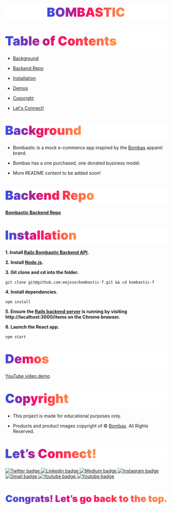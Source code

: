 <p id="bombastic"><p>

<!-- ![Bombastic](headers/inter-center-bombastic.png)  -->

<a href=#table-of-contents>![Bombastic](Assets/inter-bombastic.png)</a>

#

<p id="table-of-contents"><p>

<a href=#table-of-contents>![Table of Contents](Assets/inter-toc.png)</a>

-   [Background](#background)

-   [Backend Repo](#backend-repo)

<!-- -   [Technologies](#technologies)
-   [Getting Started](#getting-started) -->

-   [Installation](#installation)

<!-- -   [Features](#features)
-   [Domain Model](#domain-model) -->

-   [Demos](#demos)

-   [Copyright](#copyright)

-   [Let's Connect!](#lets-connect)

#

<p id="background"><p>

<a href=#background>![Background](Assets/inter-background.png)</a>

-   Bombastic is a mock e-commerce app inspired by the [Bombas](https://bombas.com/) apparel brand.

-   Bombas has a one purchased, one donated business model.

-   More README content to be added soon!

#

<p id="backend-repo"><p>

<a href=#backend-repo>![Back End Repo](Assets/inter-backend-repo.png)</a>

**[Bombastic Backend Repo](https://github.com/emjose/bombastic-b/)**

<!-- #

<p id="technologies"><p>

<a href=#technologies>![Technologies](Assets/inter-technologies.png)</a>

-   lorem

-   lorem

-   lorem

#

<p id="getting-started"><p>

<a href=#getting-started>![Getting Started](Assets/inter-getting-started.png)</a>

-   lorem

-   lorem

-   lorem -->

#

<p id="installation"><p>

<a href=#installation>![Installation](Assets/inter-installation.png)</a>

**1. Install [Rails Bombastic Backend API](https://github.com/emjose/bombastic-b#installation).**

**2. Install [Node.js](https://nodejs.org/en/download/).**

**3. Git clone and cd into the folder.**

```
git clone git@github.com:emjose/bombastic-f.git && cd bombastic-f
```

**4. Install dependencies.**

```
npm install
```

**5. Ensure the [Rails backend server](https://github.com/emjose/bombastic-b#installation) is running by visiting http://localhost:3000/items on the Chrome browser.**

**6. Launch the React app.**

```
npm start
```

<!-- #

<p id="features"><p>

<a href=#features>![Features](Assets/inter-features.png)</a>

-   lorem

-   lorem

-   lorem

#

<p id="domain-model"><p>

<a href=#domain-model>![Domain Model](Assets/inter-domain-model.png)</a>

-   lorem

-   lorem

-   lorem -->

#

<p id="demos"><p>

<a href=#demos>![Demos](Assets/inter-demos.png)</a>

[YouTube video demo](https://youtu.be/qo_YDasFpkM)

#

<p id="copyright"><p>

<a href=#copyright>![Copyright](Assets/inter-copyright.png)</a>

-   This project is made for educational purposes only.

-   Products and product images copyright of © [Bombas](https://bombas.com/). All Rights Reserved.

#

<p id="lets-connect"><p>

<a href=#table-of-contents>![Let's Connect](Assets/inter-lets-connect.png)</a>

<p><a href="https://twitter.com/Emmanuel_Labor"><img src="https://img.shields.io/badge/twitter-%231DA1F2.svg?&style=for-the-badge&logo=twitter&logoColor=white" height=30 width=90 alt="Twitter badge"> <a href="https://www.linkedin.com/in/emmanuelpjose/"><img src="https://img.shields.io/badge/linkedin-%230064e7.svg?&style=for-the-badge&logo=linkedin&logoColor=white" height=30 width=90 alt="Linkedin badge"> <a href="https://emmanueljose.medium.com/"><img src="https://img.shields.io/badge/medium-%238700f5.svg?&style=for-the-badge&logo=medium&logoColor=white" height=30 width=90 alt="Medium badge"> <a href="https://www.instagram.com/emmanuel_jose/"><img src="https://img.shields.io/badge/instagram-%23ff0077.svg?&style=for-the-badge&logo=instagram&logoColor=white" height=30 width=90 alt="Instagram badge"> <a href="mailto:emjose@gmail.com"><img src="https://img.shields.io/badge/gmail-%23fd1745.svg?&style=for-the-badge&logo=gmail&logoColor=white" height=30 width=90 alt="Gmail badge"> <a href="https://www.youtube.com/channel/UCQdqFg-_J83jn9xJRd1W3tQ/videos"><img src="https://img.shields.io/badge/youtube-%23FF0000.svg?&style=for-the-badge&logo=youtube&logoColor=white" height=30 width=90 alt="Youtube badge"> <a href="https://github.com/emjose"><img src="https://img.shields.io/badge/github-%23ff8e44.svg?&style=for-the-badge&logo=github&logoColor=white" height=30 width=90 alt="Youtube badge"></p>

#

<a href=#bombastic>![Back to Top](Assets/inter-congrats.png)</a>

<!-- # Getting Started with Create React App

This project was bootstrapped with [Create React App](https://github.com/facebook/create-react-app).

## Available Scripts

In the project directory, you can run:

### `yarn start`

Runs the app in the development mode.\
Open [http://localhost:3000](http://localhost:3000) to view it in the browser.

The page will reload if you make edits.\
You will also see any lint errors in the console.

### `yarn test`

Launches the test runner in the interactive watch mode.\
See the section about [running tests](https://facebook.github.io/create-react-app/docs/running-tests) for more information.

### `yarn build`

Builds the app for production to the `build` folder.\
It correctly bundles React in production mode and optimizes the build for the best performance.

The build is minified and the filenames include the hashes.\
Your app is ready to be deployed!

See the section about [deployment](https://facebook.github.io/create-react-app/docs/deployment) for more information.

### `yarn eject`

**Note: this is a one-way operation. Once you `eject`, you can’t go back!**

If you aren’t satisfied with the build tool and configuration choices, you can `eject` at any time. This command will remove the single build dependency from your project.

Instead, it will copy all the configuration files and the transitive dependencies (webpack, Babel, ESLint, etc) right into your project so you have full control over them. All of the commands except `eject` will still work, but they will point to the copied scripts so you can tweak them. At this point you’re on your own.

You don’t have to ever use `eject`. The curated feature set is suitable for small and middle deployments, and you shouldn’t feel obligated to use this feature. However we understand that this tool wouldn’t be useful if you couldn’t customize it when you are ready for it.

## Learn More

You can learn more in the [Create React App documentation](https://facebook.github.io/create-react-app/docs/getting-started).

To learn React, check out the [React documentation](https://reactjs.org/).

### Code Splitting

This section has moved here: [https://facebook.github.io/create-react-app/docs/code-splitting](https://facebook.github.io/create-react-app/docs/code-splitting)

### Analyzing the Bundle Size

This section has moved here: [https://facebook.github.io/create-react-app/docs/analyzing-the-bundle-size](https://facebook.github.io/create-react-app/docs/analyzing-the-bundle-size)

### Making a Progressive Web App

This section has moved here: [https://facebook.github.io/create-react-app/docs/making-a-progressive-web-app](https://facebook.github.io/create-react-app/docs/making-a-progressive-web-app)

### Advanced Configuration

This section has moved here: [https://facebook.github.io/create-react-app/docs/advanced-configuration](https://facebook.github.io/create-react-app/docs/advanced-configuration)

### Deployment

This section has moved here: [https://facebook.github.io/create-react-app/docs/deployment](https://facebook.github.io/create-react-app/docs/deployment)

### `yarn build` fails to minify

This section has moved here: [https://facebook.github.io/create-react-app/docs/troubleshooting#npm-run-build-fails-to-minify](https://facebook.github.io/create-react-app/docs/troubleshooting#npm-run-build-fails-to-minify) -->
